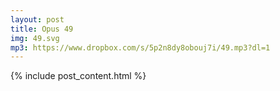 ```yaml
---
layout: post
title: Opus 49
img: 49.svg
mp3: https://www.dropbox.com/s/5p2n8dy8obouj7i/49.mp3?dl=1
---
```


{% include post_content.html %}
